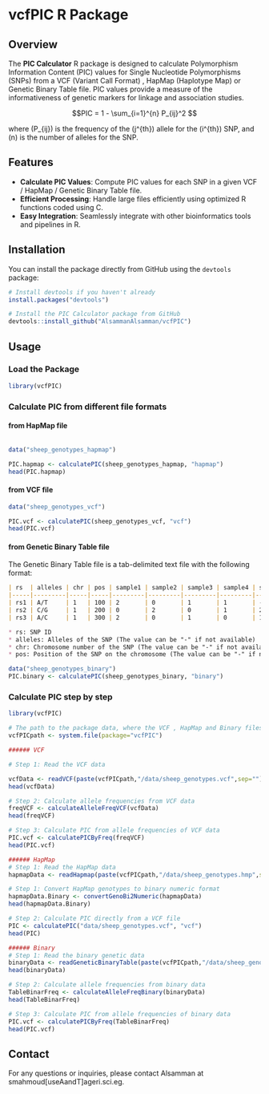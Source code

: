 # vcfPIC R Package

## Overview
The **PIC Calculator** R package is designed to calculate Polymorphism Information Content (PIC) values for Single Nucleotide Polymorphisms (SNPs) from a VCF (Variant Call Format) , HapMap (Haplotype Map) or Genetic Binary Table file. PIC values provide a measure of the informativeness of genetic markers for linkage and association studies.
```math
PIC = 1 - \sum_{i=1}^{n} P_{ij}^2 
```
where \(P_{ij}\) is the frequency of the \(j^{th}\) allele for the \(i^{th}\) SNP, and \(n\) is the number of alleles for the SNP.

## Features
- **Calculate PIC Values**: Compute PIC values for each SNP in a given VCF / HapMap / Genetic Binary Table file.
- **Efficient Processing**: Handle large files efficiently using optimized R functions coded using C.
- **Easy Integration**: Seamlessly integrate with other bioinformatics tools and pipelines in R.

## Installation

You can install the package directly from GitHub using the `devtools` package:

```R
# Install devtools if you haven't already
install.packages("devtools")

# Install the PIC Calculator package from GitHub
devtools::install_github("AlsammanAlsamman/vcfPIC")
```

## Usage

### Load the Package

```R
library(vcfPIC)
```
### Calculate PIC from different file formats
#### from HapMap file
```R

data("sheep_genotypes_hapmap")

PIC.hapmap <- calculatePIC(sheep_genotypes_hapmap, "hapmap")
head(PIC.hapmap)
```
#### from VCF file
```R
data("sheep_genotypes_vcf")

PIC.vcf <- calculatePIC(sheep_genotypes_vcf, "vcf")
head(PIC.vcf)
```

#### from Genetic Binary Table file
The Genetic Binary Table file is a tab-delimited text file with the following format:
```markdown
| rs  | alleles | chr | pos | sample1 | sample2 | sample3 | sample4 | sample5 | sample6 | sample7 |
|-----|---------|-----|-----|---------|---------|---------|---------|---------|---------|---------|
| rs1 | A/T     | 1   | 100 | 2       | 0       | 1       | 1       | -1      | 1       | 0       |
| rs2 | C/G     | 1   | 200 | 0       | 2       | 0       | 1       | 2       | 0       | 1       |
| rs3 | A/C     | 1   | 300 | 2       | 0       | 1       | 0       | 1       | 2       | 0       |

* rs: SNP ID
* alleles: Alleles of the SNP (The value can be "-" if not available)
* chr: Chromosome number of the SNP (The value can be "-" if not available)
* pos: Position of the SNP on the chromosome (The value can be "-" if not available)
```

```R
data("sheep_genotypes_binary")
PIC.binary <- calculatePIC(sheep_genotypes_binary, "binary")
```

### Calculate PIC step by step

```R
library(vcfPIC)

# The path to the package data, where the VCF , HapMap and Binary files are stored
vcfPICpath <- system.file(package="vcfPIC")

###### VCF

# Step 1: Read the VCF data

vcfData <- readVCF(paste(vcfPICpath,"/data/sheep_genotypes.vcf",sep="") )
head(vcfData)

# Step 2: Calculate allele frequencies from VCF data
freqVCF <- calculateAlleleFreqVCF(vcfData)
head(freqVCF)

# Step 3: Calculate PIC from allele frequencies of VCF data
PIC.vcf <- calculatePICByFreq(freqVCF)
head(PIC.vcf)

###### HapMap
# Step 1: Read the HapMap data
hapmapData <- readHapmap(paste(vcfPICpath,"/data/sheep_genotypes.hmp",sep=""))

# Step 1: Convert HapMap genotypes to binary numeric format
hapmapData.Binary <- convertGenoBi2Numeric(hapmapData)
head(hapmapData.Binary)

# Step 2: Calculate PIC directly from a VCF file
PIC <- calculatePIC("data/sheep_genotypes.vcf", "vcf")
head(PIC)

###### Binary
# Step 1: Read the binary genetic data
binaryData <- readGeneticBinaryTable(paste(vcfPICpath,"/data/sheep_genotypes_binary.tsv",sep=""), header=TRUE, sep="\t")
head(binaryData)

# Step 2: Calculate allele frequencies from binary data
TableBinarFreq <- calculateAlleleFreqBinary(binaryData)
head(TableBinarFreq)

# Step 3: Calculate PIC from allele frequencies of binary data
PIC.vcf <- calculatePICByFreq(TableBinarFreq)
head(PIC.vcf)

```

## Contact

For any questions or inquiries, please contact Alsamman at smahmoud[useAandT]ageri.sci.eg.

